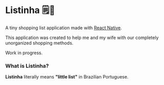 # Listinha 🗒️💖

A tiny shopping list application made with [React Native](https://reactnative.dev/).

This application was created to help me and my wife with our completely unorganized shopping methods.

Work in progress.

### What is **Listinha**?

**Listinha** literally means **"little list"** in Brazilian Portuguese.
